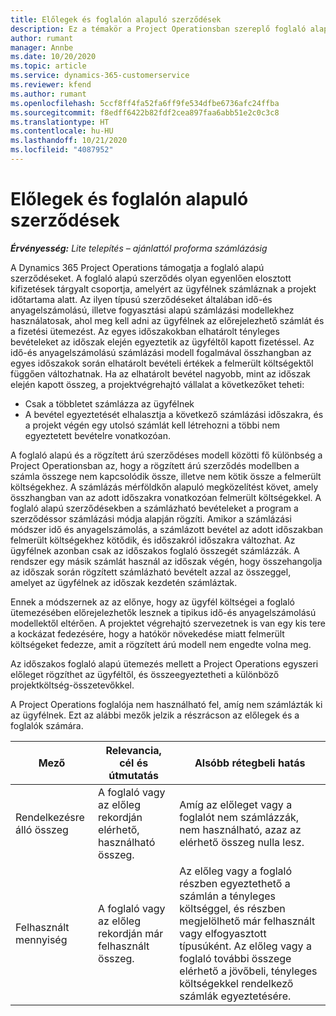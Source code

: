 ```yaml
---
title: Előlegek és foglalón alapuló szerződések
description: Ez a témakör a Project Operationsban szereplő foglaló alapú szerződési modellek és előlegek információit tartalmazza.
author: rumant
manager: Annbe
ms.date: 10/20/2020
ms.topic: article
ms.service: dynamics-365-customerservice
ms.reviewer: kfend
ms.author: rumant
ms.openlocfilehash: 5ccf8ff4fa52fa6ff9fe534dfbe6736afc24ffba
ms.sourcegitcommit: f8edff6422b82fdf2cea897faa6abb51e2c0c3c8
ms.translationtype: HT
ms.contentlocale: hu-HU
ms.lasthandoff: 10/21/2020
ms.locfileid: "4087952"
---
```

# <a name="advances-and-retainer-based-contracts"></a>Előlegek és foglalón alapuló szerződések 


_**Érvényesség:** Lite telepítés – ajánlattól proforma számlázásig_

A Dynamics 365 Project Operations támogatja a foglaló alapú szerződéseket. A foglaló alapú szerződés olyan egyenlően elosztott kifizetések tárgyalt csoportja, amelyért az ügyfélnek számláznak a projekt időtartama alatt. Az ilyen típusú szerződéseket általában idő-és anyagelszámolású, illetve fogyasztási alapú számlázási modellekhez használatosak, ahol meg kell adni az ügyfélnek az előrejelezhető számlát és a fizetési ütemezést. Az egyes időszakokban elhatárolt tényleges bevételeket az időszak elején egyeztetik az ügyféltől kapott fizetéssel. Az idő-és anyagelszámolású számlázási modell fogalmával összhangban az egyes időszakok során elhatárolt bevételi értékek a felmerült költségektől függően változhatnak. Ha az elhatárolt bevétel nagyobb, mint az időszak elején kapott összeg, a projektvégrehajtó vállalat a következőket teheti:

- Csak a többletet számlázza az ügyfélnek 
- A bevétel egyeztetését elhalasztja a következő számlázási időszakra, és a projekt végén egy utolsó számlát kell létrehozni a többi nem egyeztetett bevételre vonatkozóan.

A foglaló alapú és a rögzített árú szerződéses modell közötti fő különbség a Project Operationsban az, hogy a rögzített árú szerződés modellben a számla összege nem kapcsolódik össze, illetve nem kötik össze a felmerült költségekhez. A számlázás mérföldkőn alapuló megközelítést követ, amely összhangban van az adott időszakra vonatkozóan felmerült költségekkel. A foglaló alapú szerződésekben a számlázható bevételeket a program a szerződéssor számlázási módja alapján rögzíti. Amikor a számlázási módszer idő és anyagelszámolás, a számlázott bevétel az adott időszakban felmerült költségekhez kötődik, és időszakról időszakra változhat. Az ügyfélnek azonban csak az időszakos foglaló összegét számlázzák. A rendszer egy másik számlát használ az időszak végén, hogy összehangolja az időszak során rögzített számlázható bevételt azzal az összeggel, amelyet az ügyfélnek az időszak kezdetén számláztak.

Ennek a módszernek az az előnye, hogy az ügyfél költségei a foglaló ütemezésében előrejelezhetők lesznek a tipikus idő-és anyagelszámolású modellektől eltérően. A projektet végrehajtó szervezetnek is van egy kis tere a kockázat fedezésére, hogy a hatókör növekedése miatt felmerült költségeket fedezze, amit a rögzített árú modell nem engedte volna meg.

Az időszakos foglaló alapú ütemezés mellett a Project Operations egyszeri előleget rögzíthet az ügyféltől, és összeegyeztetheti a különböző projektköltség-összetevőkkel.

A Project Operations foglalója nem használható fel, amíg nem számlázták ki az ügyfélnek. Ezt az alábbi mezők jelzik a részrácson az előlegek és a foglalók számára.

| Mező | Relevancia, cél és útmutatás | Alsóbb rétegbeli hatás |
| --- | --- | --- |
| Rendelkezésre álló összeg | A foglaló vagy az előleg rekordján elérhető, használható összeg. | Amíg az előleget vagy a foglalót nem számlázzák, nem használható, azaz az elérhető összeg nulla lesz. |
| Felhasznált mennyiség | A foglaló vagy az előleg rekordján már felhasznált összeg. | Az előleg vagy a foglaló részben egyeztethető a számlán a tényleges költséggel, és részben megjelölhető már felhasznált vagy elfogyasztott típusúként. Az előleg vagy a foglaló további összege elérhető a jövőbeli, tényleges költségekkel rendelkező számlák egyeztetésére. |
